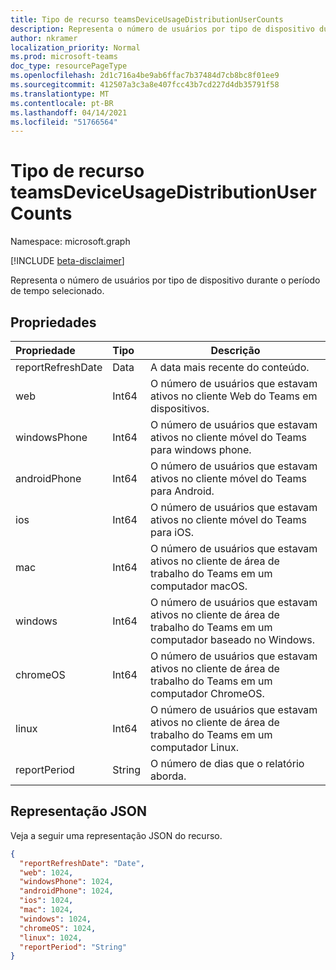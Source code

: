 ```yaml
---
title: Tipo de recurso teamsDeviceUsageDistributionUserCounts
description: Representa o número de usuários por tipo de dispositivo durante o período de tempo selecionado.
author: nkramer
localization_priority: Normal
ms.prod: microsoft-teams
doc_type: resourcePageType
ms.openlocfilehash: 2d1c716a4be9ab6ffac7b37484d7cb8bc8f01ee9
ms.sourcegitcommit: 412507a3c3a8e407fcc43b7cd227d4db35791f58
ms.translationtype: MT
ms.contentlocale: pt-BR
ms.lasthandoff: 04/14/2021
ms.locfileid: "51766564"
---
```

# <a name="teamsdeviceusagedistributionusercounts-resource-type"></a>Tipo de recurso teamsDeviceUsageDistributionUserCounts

Namespace: microsoft.graph

[!INCLUDE [beta-disclaimer](../../includes/beta-disclaimer.md)]

Representa o número de usuários por tipo de dispositivo durante o período de tempo selecionado.

## <a name="properties"></a>Propriedades

| Propriedade          | Tipo   | Descrição                                                  |
| :---------------- | :----- | ------------------------------------------------------------ |
| reportRefreshDate | Data   | A data mais recente do conteúdo.                              |
| web               | Int64  | O número de usuários que estavam ativos no cliente Web do Teams em dispositivos. |
| windowsPhone      | Int64  | O número de usuários que estavam ativos no cliente móvel do Teams para windows phone. |
| androidPhone      | Int64  | O número de usuários que estavam ativos no cliente móvel do Teams para Android. |
| ios               | Int64  | O número de usuários que estavam ativos no cliente móvel do Teams para iOS. |
| mac               | Int64  | O número de usuários que estavam ativos no cliente de área de trabalho do Teams em um computador macOS. |
| windows           | Int64  | O número de usuários que estavam ativos no cliente de área de trabalho do Teams em um computador baseado no Windows. |
| chromeOS          | Int64  | O número de usuários que estavam ativos no cliente de área de trabalho do Teams em um computador ChromeOS. |
| linux             | Int64  | O número de usuários que estavam ativos no cliente de área de trabalho do Teams em um computador Linux. |
| reportPeriod      | String | O número de dias que o relatório aborda.                        |

## <a name="json-representation"></a>Representação JSON

Veja a seguir uma representação JSON do recurso.

<!-- {
  "blockType": "resource",
  "@odata.type": "microsoft.graph.teamsDeviceUsageDistributionUserCounts"
} -->

```json
{
  "reportRefreshDate": "Date", 
  "web": 1024, 
  "windowsPhone": 1024, 
  "androidPhone": 1024, 
  "ios": 1024, 
  "mac": 1024, 
  "windows": 1024, 
  "chromeOS": 1024, 
  "linux": 1024, 
  "reportPeriod": "String"
}
```


